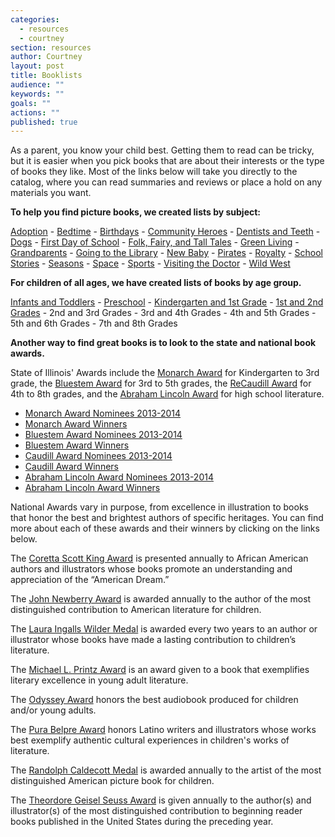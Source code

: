 ```yaml
---
categories: 
  - resources
  - courtney
section: resources
author: Courtney
layout: post
title: Booklists
audience: ""
keywords: ""
goals: ""
actions: ""
published: true
---
```


As a parent, you know your child best.  Getting them to read can be tricky, but it is easier when you pick books that are about their interests or the type of books they like. Most of the links below will take you directly to the catalog, where you can read summaries and reviews or place a hold on any materials you want.

**To help you find picture books, we created lists by subject:**

[Adoption](http://dppl.bibliocommons.com/list/show/97984016_dppl_ys/98018926_dppl_picture_books_adoption) - [Bedtime](http://dppl.bibliocommons.com/list/show/97984016_dppl_ys/98073851_dppl_picture_books_bedtime) - [Birthdays](http://dppl.bibliocommons.com/list/show/97984016_dppl_ys/98075443_dppl_picture_books_birthdays) - [Community Heroes](http://dppl.bibliocommons.com/list/show/97984016_dppl_ys/98077431_dppl_picture_books_community_heroes) - [Dentists and Teeth](http://dppl.bibliocommons.com/list/show/97984016_dppl_ys/98079101_dppl_picture_books_teeth) - [Dogs](http://dppl.bibliocommons.com/list/show/97984016_dppl_ys/98080211_dppl_picture_books_dogs) - [First Day of School](http://dppl.bibliocommons.com/list/show/97984016_dppl_ys/197991163_dppl_picture_books_first_day_of_school) - [Folk, Fairy, and Tall Tales](http://dppl.bibliocommons.com/list/show/97984016_dppl_ys/200808803_dppl_picture_books_folk,_fairy,_and_tall_tales) - [Green Living](http://dppl.bibliocommons.com/list/show/97984016_dppl_ys/103840531_dppl_picture_books_going_green) - [Grandparents](http://dppl.bibliocommons.com/list/show/97984016_dppl_ys/104253333_dppl_picture_books_grandparents) - [Going to the Library](http://dppl.bibliocommons.com/list/show/97984016_dppl_ys/104255941_dppl_picture_books_visiting_the_library) - [New Baby](http://dppl.bibliocommons.com/list/show/97984016_dppl_ys/98021031_dppl_picture_books_new_baby) - [Pirates](http://dppl.bibliocommons.com/list/show/97984016_dppl_ys/104259622_dppl_picture_books_pirates) - [Royalty](http://dppl.bibliocommons.com/list/show/97984016_dppl_ys/197941093_dppl_picture_books_royalty) - [School Stories](http://dppl.bibliocommons.com/list/show/97984016_dppl_ys/198001384_dppl_picture_books_school_stories) - [Seasons](http://dppl.bibliocommons.com/list/show/97984016_dppl_ys/200808384_dppl_picture_books_seasons) - [Space](http://dppl.bibliocommons.com/list/show/97984016_dppl_ys/198017553_dppl_picture_books_space) - [Sports](http://dppl.bibliocommons.com/list/show/97984016_dppl_ys/198008493_dppl_picture_books_sports) - [Visiting the Doctor](http://dppl.bibliocommons.com/list/show/97984016_dppl_ys/98078845_dppl_picture_books_visiting_the_doctor) - [Wild West](http://dppl.bibliocommons.com/list/show/97984016_dppl_ys/200801053_dppl_picture_books_wild_west)

**For children of all ages, we have created lists of books by age group.**

[Infants and Toddlers](http://dppl.bibliocommons.com/list/show/97984016_dppl_ys/98012866_dppl_good_books_for_infants_and_toddlers) - [Preschool](http://dppl.bibliocommons.com/list/show/97984016_dppl_ys/98012924_dppl_good_books_for_preschool) - [Kindergarten and 1st Grade](http://dppl.bibliocommons.com/list/show/97984016_dppl_ys/98012862_dppl_good_books_for_kindergarten1st_grade) - [1st and 2nd Grades](http://dppl.bibliocommons.com/list/show/97984016_dppl_ys/197927933_dppl_good_books_for_1st_2nd_gradeshttp://dppl.bibliocommons.com/list/show/97984016_dppl_ys/197927933_dppl_good_books_for_1st_2nd_grades) - 2nd and 3rd Grades - 3rd and 4th Grades - 4th and 5th Grades - 5th and 6th Grades - 7th and 8th Grades


**Another way to find great books is to look to the state and national book awards.**  

State of Illinois' Awards include the [Monarch Award](http://www.islma.org/monarch.htm) for Kindergarten to 3rd grade, the [Bluestem Award](http://www.islma.org/Bluestem.htm) for 3rd to 5th grades, the [ReCaudill Award](http://www.rcyrba.org/) for 4th to 8th grades, and the [Abraham Lincoln Award](http://www.islma.org/lincoln.htm) for high school literature.

- [Monarch Award Nominees 2013-2014](http://dppl.bibliocommons.com/list/show/97984016_dppl_ys/217286146_monarch_award_nominees_2013-2014)
- [Monarch Award Winners](http://dppl.bibliocommons.com/list/show/97984016_dppl_ys/217284105_monarch_winners)
- [Bluestem Award Nominees 2013-2014](http://dppl.bibliocommons.com/list/show/97984016_dppl_ys/217308985_bluestem_award_nominees_2013_-_2014)
- [Bluestem Award Winners](http://dppl.bibliocommons.com/list/show/97984016_dppl_ys/217289916_bluestem_award_winners)
- [Caudill Award Nominees 2013-2014](http://dppl.bibliocommons.com/list/show/97984016_dppl_ys/218018625_caudill_award_nominees_2013_-_2014)
- [Caudill Award Winners](http://dppl.bibliocommons.com/list/show/97984016_dppl_ys/218001446_caudill_award_winners)
- [Abraham Lincoln Award Nominees 2013-2014](http://dppl.bibliocommons.com/list/show/97984016_dppl_ys/218162015_abraham_lincoln_award_nominees_2013_-_2014)
- [Abraham Lincoln Award Winners](http://dppl.bibliocommons.com/list/show/97984016_dppl_ys/218023265_abraham_lincoln_award_winners)

National Awards vary in purpose, from excellence in illustration to books that honor the best and brightest authors of specific heritages.  You can find more about each of these awards and their winners by clicking on the links below.

The [Coretta Scott King Award](http://www.ala.org/awardsgrants/coretta-scott-king-book-awards) is presented annually to African American authors and illustrators whose books promote an understanding and appreciation of the “American Dream.” 

The [John Newberry Award](http://www.ala.org/awardsgrants/john-newbery-medal-2) is awarded annually to the author of the most distinguished contribution to American literature for children.

The [Laura Ingalls Wilder Medal](http://www.ala.org/awardsgrants/laura-ingalls-wilder-award) is awarded every two years to an author or illustrator whose books have made a lasting contribution to children’s literature.

The [Michael L. Printz Award](http://www.ala.org/awardsgrants/michael-l-printz-award) is an award given to a book that exemplifies literary excellence in young adult literature.

The [Odyssey Award](http://www.ala.org/awardsgrants/odyssey-award-excellence-audiobook-production) honors the best audiobook produced for children and/or young adults.

The [Pura Belpre Award](http://www.ala.org/awardsgrants/pura-belpre-award) honors Latino writers and illustrators whose works best exemplify authentic cultural experiences in children's works of literature.

The [Randolph Caldecott Medal](http://www.ala.org/awardsgrants/randolph-caldecott-medal-1) is awarded annually to the artist of the most distinguished American picture book for children.

The [Theordore Geisel Seuss Award](http://www.ala.org/awardsgrants/theodor-seuss-geisel-award) is given annually to the author(s) and illustrator(s) of the most distinguished contribution to beginning reader books published in the United States during the preceding year.